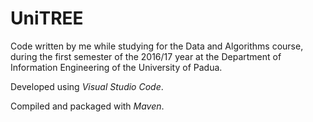 # UniTREE

Code written by me while studying for the Data and Algorithms course,
during the first semester of the 2016/17 year at the Department of Information 
Engineering of the University of Padua.

Developed using *Visual Studio Code*.

Compiled and packaged with *Maven*.
